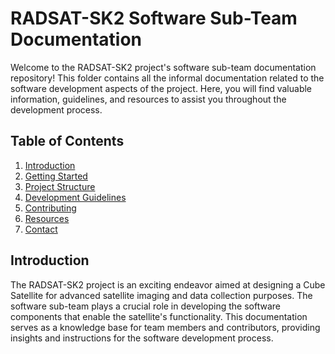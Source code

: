 # RADSAT-SK2 Software Sub-Team Documentation

Welcome to the RADSAT-SK2 project's software sub-team documentation repository! This folder contains all the informal documentation related to the software development aspects of the project. Here, you will find valuable information, guidelines, and resources to assist you throughout the development process.

## Table of Contents

1. [Introduction](#introduction)
2. [Getting Started](https://chat.openai.com/#getting-started)
3. [Project Structure](https://chat.openai.com/#project-structure)
4. [Development Guidelines](https://chat.openai.com/#development-guidelines)
5. [Contributing](https://chat.openai.com/#contributing)
6. [Resources](https://chat.openai.com/#resources)
7. [Contact](https://chat.openai.com/#contact)

## Introduction

The RADSAT-SK2 project is an exciting endeavor aimed at designing a Cube Satellite for advanced satellite imaging and data collection purposes. The software sub-team plays a crucial role in developing the software components that enable the satellite's functionality. This documentation serves as a knowledge base for team members and contributors, providing insights and instructions for the software development process.